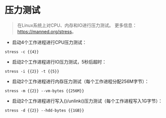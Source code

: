 # 压力测试

> 在Linux系统上对CPU、内存和IO进行压力测试。
> 更多信息：<https://manned.org/stress>。

- 启动4个工作进程进行CPU压力测试：

`stress -c {{4}}`

- 启动2个工作进程进行IO压力测试，5秒后超时：

`stress -i {{2}} -t {{5}}`

- 启动2个工作进程进行内存压力测试（每个工作进程分配256M字节）：

`stress -m {{2}} --vm-bytes {{256M}}`

- 启动2个工作进程进行写入()/unlink()压力测试（每个工作进程写入1G字节）：

`stress -d {{2}} --hdd-bytes {{1GB}}`